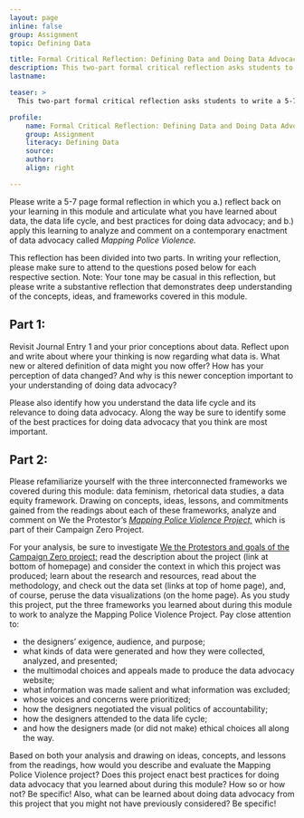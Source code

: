 ```yaml
---
layout: page
inline: false
group: Assignment
topic: Defining Data

title: Formal Critical Reflection: Defining Data and Doing Data Advocacy
description: This two-part formal critical reflection asks students to write a 5-7 page essay in which they a.) reflect back on their learning about data feminism, rhetorical data studies, and an equity framework and forward their own understandings of data, the data life cycle, and best practices for doing data advocacy; b.) apply learning to describe and analyze a data advocacy website; and c.) reflect on how this learning prepares them to do data advocacy.
lastname: 

teaser: >
  This two-part formal critical reflection asks students to write a 5-7 page essay in which they a.) reflect back on their learning about data feminism, rhetorical data studies, and an equity framework and forward their own understandings of data, the data life cycle, and best practices for doing data advocacy; b.) apply learning to describe and analyze a data advocacy website; and c.) reflect on how this learning prepares them to do data advocacy.

profile:
    name: Formal Critical Reflection: Defining Data and Doing Data Advocacy
    group: Assignment
    literacy: Defining Data
    source: 
    author: 
    align: right

---
```


<link rel="stylesheet" href="https://cdn.jsdelivr.net/npm/@shoelace-style/shoelace@2.5.2/cdn/themes/light.css" />
<script type="module" src="https://cdn.jsdelivr.net/npm/@shoelace-style/shoelace@2.5.2/cdn/shoelace.js" ></script>

Please write a 5-7 page formal reflection in which you a.) reflect back on your learning in this module and articulate what you have learned about data, the data life cycle, and best practices for doing data advocacy; and b.) apply this learning to analyze and comment on a contemporary enactment of data advocacy called _Mapping Police Violence._

This reflection has been divided into two parts. In writing your reflection, please make sure to attend to the questions posed below for each respective section. Note: Your tone may be casual in this reflection, but please write a substantive reflection that demonstrates deep understanding of the concepts, ideas, and frameworks covered in this module. 

## Part 1:
Revisit Journal Entry 1 and your prior conceptions about data. Reflect upon and write about where your thinking is now regarding what data is. What new or altered definition of data might you now offer? How has your perception of data changed? And why is this newer conception important to your understanding of doing data advocacy?

Please also identify how you understand the data life cycle and its relevance to doing data advocacy. Along the way be sure to identify some of the best practices for doing data advocacy that you think are most important. 

## Part 2:
Please refamiliarize yourself with the three interconnected frameworks we covered during this module: data feminism, rhetorical data studies, a data equity framework. Drawing on concepts, ideas, lessons, and commitments gained from the readings about each of these frameworks, analyze and comment on We the Protestor’s [_Mapping Police Violence Project,_](https://mappingpoliceviolence.org/) which is part of their Campaign Zero Project.

For your analysis, be sure to investigate [We the Protestors and goals of the Campaign Zero project;](https://campaignzero.org/about/what-we-do/) read the description about the project (link at bottom of homepage) and consider the context in which this project was produced; learn about the research and resources, read about the methodology, and check out the data set (links at top of home page), and, of course, peruse the data visualizations (on the home page). As you study this project, put the three frameworks you learned about during this module to work to analyze the Mapping Police Violence Project. Pay close attention to:  
- the designers’ exigence, audience, and purpose; 
- what kinds of data were generated and how they were collected, analyzed, and presented; 
- the multimodal choices and appeals made to produce the data advocacy website; 
- what information was made salient and what information was excluded; 
- whose voices and concerns were prioritized; 
- how the designers negotiated the visual politics of accountability; 
- how the designers attended to the data life cycle; 
- and how the designers made (or did not make) ethical choices all along the way. 

Based on both your analysis and drawing on ideas, concepts, and lessons from the readings, how would you describe and evaluate the Mapping Police Violence project? Does this project enact best practices for doing data advocacy that you learned about during this module? How so or how not? Be specific! Also, what can be learned about doing data advocacy from this project that you might not have previously considered? Be specific!
